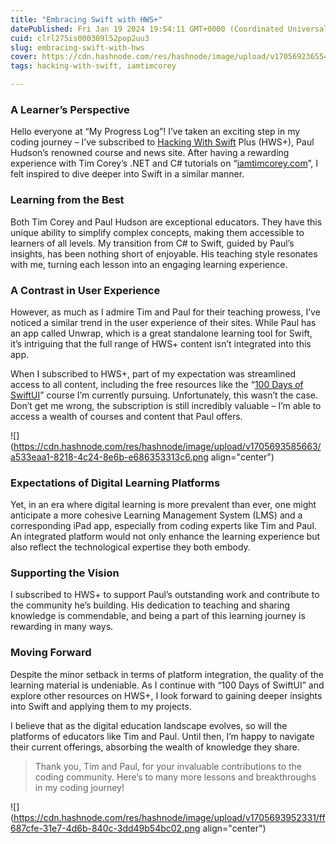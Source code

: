 ```yaml
---
title: "Embracing Swift with HWS+"
datePublished: Fri Jan 19 2024 19:54:11 GMT+0000 (Coordinated Universal Time)
cuid: clrl275is000309l52pop2uu3
slug: embracing-swift-with-hws
cover: https://cdn.hashnode.com/res/hashnode/image/upload/v1705692365547/54befb50-6e93-4a19-b2bb-6ae0024ccfaa.png
tags: hacking-with-swift, iamtimcorey

---
```


### A Learner’s Perspective

Hello everyone at “My Progress Log”! I’ve taken an exciting step in my coding journey – I’ve subscribed to [Hacking With Swift](https://hackingwithswift.com) Plus (HWS+), Paul Hudson’s renowned course and news site. After having a rewarding experience with Tim Corey’s .NET and C# tutorials on “[iamtimcorey.com](https://www.iamtimcorey.com/)”, I felt inspired to dive deeper into Swift in a similar manner.

### Learning from the Best

Both Tim Corey and Paul Hudson are exceptional educators. They have this unique ability to simplify complex concepts, making them accessible to learners of all levels. My transition from C# to Swift, guided by Paul’s insights, has been nothing short of enjoyable. His teaching style resonates with me, turning each lesson into an engaging learning experience.

### A Contrast in User Experience

However, as much as I admire Tim and Paul for their teaching prowess, I’ve noticed a similar trend in the user experience of their sites. While Paul has an app called Unwrap, which is a great standalone learning tool for Swift, it’s intriguing that the full range of HWS+ content isn’t integrated into this app.

When I subscribed to HWS+, part of my expectation was streamlined access to all content, including the free resources like the “[100 Days of SwiftUI](https://www.hackingwithswift.com/100/swiftui)” course I’m currently pursuing. Unfortunately, this wasn’t the case. Don’t get me wrong, the subscription is still incredibly valuable – I’m able to access a wealth of courses and content that Paul offers.

![](https://cdn.hashnode.com/res/hashnode/image/upload/v1705693585663/a533eaa1-8218-4c24-8e6b-e686353313c6.png align="center")

### Expectations of Digital Learning Platforms

Yet, in an era where digital learning is more prevalent than ever, one might anticipate a more cohesive Learning Management System (LMS) and a corresponding iPad app, especially from coding experts like Tim and Paul. An integrated platform would not only enhance the learning experience but also reflect the technological expertise they both embody.

### Supporting the Vision

I subscribed to HWS+ to support Paul’s outstanding work and contribute to the community he’s building. His dedication to teaching and sharing knowledge is commendable, and being a part of this learning journey is rewarding in many ways.

### Moving Forward

Despite the minor setback in terms of platform integration, the quality of the learning material is undeniable. As I continue with “100 Days of SwiftUI” and explore other resources on HWS+, I look forward to gaining deeper insights into Swift and applying them to my projects.

I believe that as the digital education landscape evolves, so will the platforms of educators like Tim and Paul. Until then, I’m happy to navigate their current offerings, absorbing the wealth of knowledge they share.

> Thank you, Tim and Paul, for your invaluable contributions to the coding community. Here’s to many more lessons and breakthroughs in my coding journey!

![](https://cdn.hashnode.com/res/hashnode/image/upload/v1705693952331/ff687cfe-31e7-4d6b-840c-3dd49b54bc02.png align="center")
